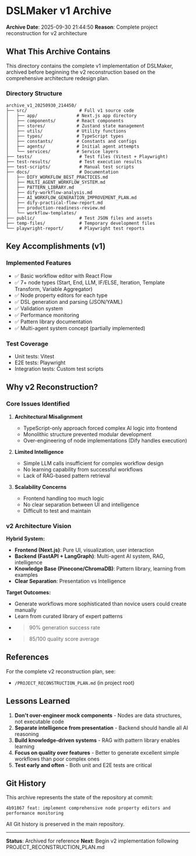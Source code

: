 # DSLMaker v1 Archive

**Archive Date**: 2025-09-30 21:44:50
**Reason**: Complete project reconstruction for v2 architecture

## What This Archive Contains

This directory contains the complete v1 implementation of DSLMaker, archived before beginning the v2 reconstruction based on the comprehensive architecture redesign plan.

### Directory Structure

```
archive_v1_20250930_214450/
├── src/                    # Full v1 source code
│   ├── app/               # Next.js app directory
│   ├── components/        # React components
│   ├── stores/            # Zustand state management
│   ├── utils/             # Utility functions
│   ├── types/             # TypeScript types
│   ├── constants/         # Constants and configs
│   ├── agents/            # Initial agent attempts
│   └── services/          # Service layers
├── tests/                  # Test files (Vitest + Playwright)
├── test-results/           # Test execution results
├── test-scripts/           # Manual test scripts
├── docs/                   # Documentation
│   ├── DIFY_WORKFLOW_BEST_PRACTICES.md
│   ├── MULTI_AGENT_WORKFLOW_SYSTEM.md
│   ├── PATTERN_LIBRARY.md
│   ├── dify-workflow-analysis.md
│   ├── AI_WORKFLOW_GENERATION_IMPROVEMENT_PLAN.md
│   ├── dify-practical-flow-report.md
│   ├── production-readiness-review.md
│   └── workflow-templates/
├── public/                 # Test JSON files and assets
├── temp-files/             # Temporary development files
└── playwright-report/      # Playwright test reports
```

## Key Accomplishments (v1)

### Implemented Features
- ✅ Basic workflow editor with React Flow
- ✅ 7+ node types (Start, End, LLM, IF/ELSE, Iteration, Template Transform, Variable Aggregator)
- ✅ Node property editors for each type
- ✅ DSL generation and parsing (JSON/YAML)
- ✅ Validation system
- ✅ Performance monitoring
- ✅ Pattern library documentation
- ✅ Multi-agent system concept (partially implemented)

### Test Coverage
- Unit tests: Vitest
- E2E tests: Playwright
- Integration tests: Custom test scripts

## Why v2 Reconstruction?

### Core Issues Identified

1. **Architectural Misalignment**
   - TypeScript-only approach forced complex AI logic into frontend
   - Monolithic structure prevented modular development
   - Over-engineering of node implementations (Dify handles execution)

2. **Limited Intelligence**
   - Simple LLM calls insufficient for complex workflow design
   - No learning capability from successful workflows
   - Lack of RAG-based pattern retrieval

3. **Scalability Concerns**
   - Frontend handling too much logic
   - No clear separation between UI and intelligence
   - Difficult to test and maintain

### v2 Architecture Vision

**Hybrid System:**
- **Frontend (Next.js)**: Pure UI, visualization, user interaction
- **Backend (FastAPI + LangGraph)**: Multi-agent AI system, RAG, intelligence
- **Knowledge Base (Pinecone/ChromaDB)**: Pattern library, learning from examples
- **Clear Separation**: Presentation vs Intelligence

**Target Outcomes:**
- Generate workflows more sophisticated than novice users could create manually
- Learn from curated library of expert patterns
- >90% generation success rate
- >85/100 quality score average

## References

For the complete v2 reconstruction plan, see:
- `/PROJECT_RECONSTRUCTION_PLAN.md` (in project root)

## Lessons Learned

1. **Don't over-engineer mock components** - Nodes are data structures, not executable code
2. **Separate intelligence from presentation** - Backend should handle all AI reasoning
3. **Build knowledge-driven systems** - RAG with pattern library enables learning
4. **Focus on quality over features** - Better to generate excellent simple workflows than poor complex ones
5. **Test early and often** - Both unit and E2E tests are critical

## Git History

This archive represents the state of the repository at commit:
```
4b91867 feat: implement comprehensive node property editors and performance monitoring
```

All Git history is preserved in the main repository.

---

**Status**: Archived for reference
**Next**: Begin v2 implementation following PROJECT_RECONSTRUCTION_PLAN.md